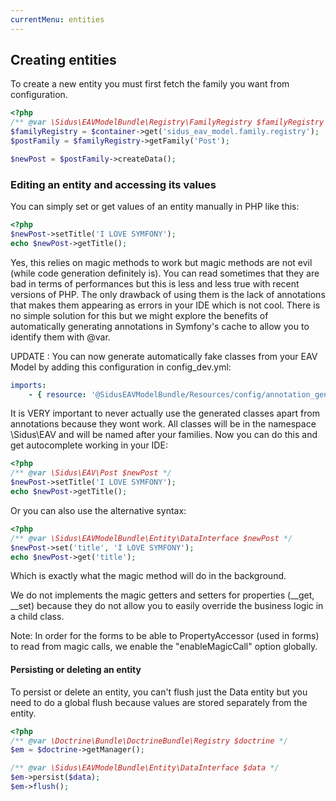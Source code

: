 ```yaml
---
currentMenu: entities
---
```


## Creating entities

To create a new entity you must first fetch the family you want from configuration.

````php
<?php
/** @var \Sidus\EAVModelBundle\Registry\FamilyRegistry $familyRegistry */
$familyRegistry = $container->get('sidus_eav_model.family.registry');
$postFamily = $familyRegistry->getFamily('Post');

$newPost = $postFamily->createData();
````

### Editing an entity and accessing its values
You can simply set or get values of an entity manually in PHP like this:

````php
<?php
$newPost->setTitle('I LOVE SYMFONY');
echo $newPost->getTitle();
````

Yes, this relies on magic methods to work but magic methods are not evil (while code generation definitely is). You can
read sometimes that they are bad in terms of performances but this is less and less true with recent versions of PHP.
The only drawback of using them is the lack of annotations that makes them appearing as errors in your IDE which is not
cool. There is no simple solution for this but we might explore the benefits of automatically generating annotations in
Symfony's cache to allow you to identify them with @var.

UPDATE : You can now generate automatically fake classes from your EAV Model by adding this configuration in
config_dev.yml:

````yml
imports:
    - { resource: '@SidusEAVModelBundle/Resources/config/annotation_generator.yml' }
````

It is VERY important to never actually use the generated classes apart from annotations because they wont work.
All classes will be in the namespace \Sidus\EAV and will be named after your families.
Now you can do this and get autocomplete working in your IDE:

````php
<?php
/** @var \Sidus\EAV\Post $newPost */
$newPost->setTitle('I LOVE SYMFONY');
echo $newPost->getTitle();
````

Or you can also use the alternative syntax:

````php
<?php
/** @var \Sidus\EAVModelBundle\Entity\DataInterface $newPost */
$newPost->set('title', 'I LOVE SYMFONY');
echo $newPost->get('title');
````

Which is exactly what the magic method will do in the background.

We do not implements the magic getters and setters for properties (\__get, \__set) because they do not allow you to
easily override the business logic in a child class.

Note: In order for the forms to be able to PropertyAccessor (used in forms) to read from magic calls, we enable the
"enableMagicCall" option globally.

#### Persisting or deleting an entity
To persist or delete an entity, you can't flush just the Data entity but you need to do a global flush because values
are stored separately from the entity.

````php
<?php
/** @var \Doctrine\Bundle\DoctrineBundle\Registry $doctrine */
$em = $doctrine->getManager();

/** @var \Sidus\EAVModelBundle\Entity\DataInterface $data */
$em->persist($data);
$em->flush();
````
